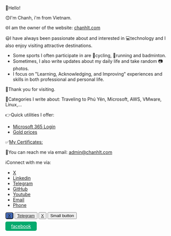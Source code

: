 👋Hello!<br>

😊I'm Chanh, i'm from Vietnam. 

🌐I am the owner of the website: <a href="#">chanhlt.com</a><br>

😃I have always been passionate about and interested in 💻technology and I also enjoy visiting attractive destinations.<br>
- Some sports I often participate in are 🚴cycling, 🏃running and badminton.<br>
- Sometimes, I also write updates about my daily life and take random 📷photos. <br>
- I focus on "Learning, Acknowledging, and Improving" experiences and skills in both professional and personal life.

👏Thank you for visiting.


🔖Categories I write about: Traveling to Phú Yên, Microsoft, AWS, VMware, Linux,...

👉Quick utilities I offer: 
- <a href="#">Microsoft 365 Login</a>
- <a href="https://www.mihong.vn/vi/gia-vang-trong-nuoc">Gold prices</a>

✅<a href="#">My Certificates:</a>

📧You can reach me via email: <a href="mailto:admin@chanhlt.com">admin@chanhlt.com</a> 

ℹ️Connect with me via: 
- <a href="#">X</a>
- <a href="#">Linkedin</a>
- <a href="#">Telegram</a>
- <a href="#">GitHub</a>
- <a href="#">Youtube</a>
- <a href="#">Email</a>
- <a href="#">Phone</a>

<i class="fa fa-facebook-f" style="font-size:24px"></i>

<button style="
    background: #4267B2;
    color: #fff;
    border-radius: 5px;">
    <a href="#" target="_blank">X</a></button>
<button><a href="#" target="_blank">Telegram</a></button>
<button><a href="#" target="_blank">X</a></button>
<button type="button" class="btn btn-primary btn-sm">Small button</button>


<a href="#" style="color: #fff;
    background-color: #04AA6D !important;
    border-radius: 5px;
    padding: 6px 18px;" class="fa fa-facebook">facebook</a>
